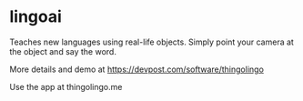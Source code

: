 # lingoai

Teaches new languages using real-life objects. Simply point your camera at the object and say the word.

More details and demo at https://devpost.com/software/thingolingo

Use the app at thingolingo.me
